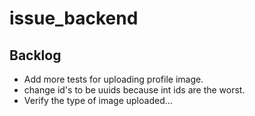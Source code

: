# issue_backend

## Backlog
- Add more tests for uploading profile image.
- change id's to be uuids because int ids are the worst.
- Verify the type of image uploaded...

